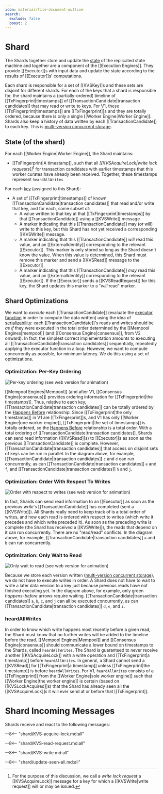 ```yaml
---
icon: material/file-document-outline
search:
  exclude: false
  boost: 2
---
```


# Shard

The Shards together store and update the
 [state](../index.md#state) of the replicated state machine and
  together are a component of the [[Execution Engines]].
They provide [[Executor]]s with input data and update the state
 according to the results of [[Executor]]s' computations.

<!-- Isaac: Do we assume this?
For V1, we assume there is only a single shard.
-->
<!-- NOT RELEVANT FOR V1:
    ---
    Different shards may be on different physical machines.
    (‼ in fact, machine ideally should always be distributable,
    so we can save on all of these different physcial machine explanations in
    the operational spec)
    Redistributing state between shards is called *Re-Sharding*.
    Each Shard is specific to exactly one learner.
    However,
    as an optimization,
    an implementation could conceivably use a single process to do
    the work of multiple shards with different learners
    so long as those shards are identical, and
    fork that process if and when the learners diverge.
-->

Each shard is responsible for a set of [[KVSKey]]s
and these sets are disjoint for different shards.
For each of the keys that a shard is responsible for, the shard maintains a
 (partially-ordered) timeline of [[TxFingerprint|time‍stamps]] of
 [[TransactionCandidate|transaction candidates]] that may read or write to keys.
For V1, these [[TxFingerprint|time‍stamps]] are [[TxFingerprint]]s and
they are totally ordered, because there is only
a single [[Worker Engine|Worker Engine]].
Shards also keep a history of data written by each
 [[TransactionCandidate]] to each key.
This is [multi-version concurrent storage](
    https://en.wikipedia.org/wiki/Multiversion_concurrency_control).

<!-- ‼ duplication of prose to be avoided via includes
    using `ANCHOR` ... ANCHOR_END "mechanics"
    https://rust-lang.github.io/mdBook/format/mdbook.html#including-portions-of-a-file
-->

## State (of the shard)

For each [[Worker Engine|Worker Engine]], the Shard maintains:

-  [[TxFingerprint|A timestamp]], such that all
   _[[KVSAcquireLock|write lock requests]]_[^1] for
   transaction candidates with earlier timestamps that this worker curates
   have already been received.
  Together, these timestamps represent `heardAllWrites`
  
<!-- not relevant for V1
- In versions > V1, another [[TxFingerprint|timestamp]], before which
   the Shard will receive no further *read* requests from this
   [[Worker Engine|Worker Engine]].
  For [[WorkerEngine]], this cannot be *after* the corresponding
   *write* [[TxFingerprint|timestamp]].
  We will also maintain these from each Read Backend worker.
  Together, these represent `heardAllReads`.
-->
For each [key](../index.md#state) (assigned to this Shard):

- A set of [[TxFingerprint|time‍stamps]] of known
   [[TransactionCandidate|transaction candidates]] that read and/or write that key, and for
   each, some subset of:
  - A value written to that key at that [[TxFingerprint|time‍stamps]]
     by that [[TransactionCandidate]] using a [[KVSWrite]] message
  - A marker indicating that this [[TransactionCandidate]] may
     (or will) write to this key, but this Shard has not yet received
     a corresponding [[KVSWrite]] message.
  - A marker indicating that this [[TransactionCandidate]] *will* read
     this value, and an [[ExternalIdentity]] corresponding to the
     relevant [[Executor]].
    This marker is only stored so long as the Shard doesn't know the
     value.
    When this value is determined, this Shard must remove this marker
     and send a [[KVSRead]] message to the [[Executor]].
  - A marker indicating that this [[TransactionCandidate]] *may* read
     this value, and an [[ExternalIdentity]] corresponding to the
     relevant [[Executor]].
    If the [[Executor]] sends a [[KVSReadRequest]] for this key, the
     Shard updates this marker to a "*will* read" marker.
<!-- not relevant for V1
- If a [[TxFingerprint|time‍stamps]] has no corresponding markers or
   values written, we don't have to store it.
- If a value written is before `heardAllReads`, and there are no pending
   reads or writes before it, then we can remove all *earlier* values
   written.
Additionally, the Shard maintains:

- A complete copy of the DAG structure produced by the
   [[Mempool Engines]].
  This includes a set of all [[NarwhalBlockHeader]]s.
  For [[TxFingerprint|time‍stamps]] before `SeenAllRead`, if there are
   no keys with a pending read or write before that
   [[TxFingerprint|timestamp]], we can delete old DAG structure.
- In versions > V1, a complete copy of the sequence of Anchors chosen
   by [[Consensus Engine]].
  This is a sequence of consensus decisions.
  For [[TxFingerprint|time‍stamps]] before `heardAllReads`, if there are
   no keys with a pending read or write before that
   [[TxFingerprint|timestamp]], we can delete old anchors.
-->

## Shard Optimizations

We want to *execute* each [[TransactionCandidate]] (evaluate the [executor
function](../index.md#executor-function) in order to compute the data
written) using the idea of [serializability](
https://en.wikipedia.org/wiki/Serializability): each [[TransactionCandidate]]'s
reads and writes should be *as if* they were executed in the total order
determined by the [[Mempool Engines|mempool]] (and [[Consensus
Engine|consensus]], from V2 onward). In fact, the simplest correct
implementation amounts to executing all [[TransactionCandidate|transaction
candidates]] sequentially, repeatedly applying the executor function in a loop.
However, we want to compute concurrently as possible, for minimum latency. We do
this using a set of optimizations.

### Optimization: Per-Key Ordering

![Per-key ordering (see web version for animation)](keys_animated.svg)

[[Mempool Engines|Mempool]]
 (and after V1, [[Consensus Engine|consensus]]) provides ordering
 information for  [[TxFingerprint|the time‍stamps]].
Thus, relative to each key,
[[TransactionCandidate|transaction candidates]] can be totally ordered by the
 [Happens Before](https://en.wikipedia.org/wiki/Happened-before)
 relationship.
Since [[TxFingerprint|the only time‍stamps]] in V1 are [[TxFingerprint]]s, and
 V1 has only  [[Worker Engine|one worker engine]], [[TxFingerprint|the set of time‍stamps]] is
 totally ordered, so the
 [Happens Before](https://en.wikipedia.org/wiki/Happened-before)
 relationship is a total order.
With a total ordering of [[TransactionCandidate|transaction candidates]], Shards can send
 read information ([[KVSRead]]s) to [[Executor]]s as soon as the
 previous [[TransactionCandidate]] is complete.
However, [[TransactionCandidate|transaction candidates]] that access on disjoint sets of
 keys can be run in parallel.
In the diagram above, for example, [[TransactionCandidate|transaction candidates]] `c` and
 `d` can run concurrently, as can [[TransactionCandidate|transaction candidates]] `e` and
 `f`, and [[TransactionCandidate|transaction candidates]] `h` and `j`.

### Optimization: Order With Respect To Writes

![Order with respect to writes (see web version for animation)](only_order_wrt_writes_animated.svg)

In fact, Shards can send read information to an [[Executor]] as soon
 as the previous *write*'s [[TransactionCandidate]] has completed
 (sent a [[KVSWrite]]).
All Shards really need to keep track of is a total order of writes,
 and how each read is ordered with respect to writes (which write it
 precedes and which write preceded it).
As soon as the preceding write is complete (the Shard has received a
 [[KVSWrite]]), the reads that depend on it can run concurrently.
There are no "read/read" conflicts.
In the diagram above,
for example, [[TransactionCandidate|transaction candidates]] `a` and `b` can run
 concurrently.

### Optimization: Only Wait to Read

![Only wait to read (see web version for animation)](only_wait_to_read_animated.svg)

Because we store each version written
 ([multi-version concurrent storage](
    https://en.wikipedia.org/wiki/Multiversion_concurrency_control)),
 we do not have to execute writes in order.
A Shard does not have to wait to write a later data version to a key
 just because previous reads have not finished executing yet.
In the diagram above, for example, only green _happens-before_ arrows
 require waiting.
[[TransactionCandidate|transaction candidates]] `a`, `b`, `c`, and `j` can all be executed
 concurrently, as can [[TransactionCandidate|transaction candidates]] `d`, `e`, and `i`.

<!-- not relevant for V1
### Optimization: Execute With Partial Order

Some [[Mempool Engines|mempools, including Narwhal]],
can provide partial order information on transactions
even before consensus has determined a total order.
This allows the Ordering Machine to execute some transactions before
a total ordering is known.
In general, for a given key,
a shard can send read information to an executor when
it knows precisely which write happens most recently before the read,
and that write has executed.

#### heardAllWrites

-->

### heardAllWrites

In order to know which write happens most recently before a given
 read, the Shard must know that no further writes will be added to
 the timeline before the read.
[[Mempool Engines|Mempool]] and [[Consensus Engine|consensus]] should
 communicate a lower bound on timestamps to the Shards, called
 `heardAllWrites`.
The Shard is guaranteed to never receive another [[KVSAcquireLock]]
 with a write operation and
  [[TxFingerprint|a timestamp]] before  `heardAllWrites`.
In general, a Shard cannot send a [[KVSRead]] for
 [[TxFingerprint|a timestamp]] unless
  [[TxFingerprint|the timestamp]] is before `heardAllWrites`.
For V1, `heardAllWrites` consists of a [[TxFingerprint]] from the
 [[Worker Engine|sole worker engine]] such that [[Worker Engine|the worker engine]] is certain
 (based on [[KVSLockAcquired]]s) that the Shard has already seen all
 the [[KVSAcquireLock]]s it will ever send at or before that
 [[TxFingerprint]].

<!-- the rest of this is not relevant for V1

This can be on a per-key basis or simply a global lower bound.
Occasionally,
`heardAllWrites` should be updated with later timestamps.
Each round of consensus should produce a lower bound for `heardAllWrites`,
but the [[Mempool Engines|mempool]] may already have sent better bounds.
Each Shard must keep track of `heardAllWrites` on
each key's multi-version timeline.

Transactions
(like transaction `j` in the diagram below)
containing only write operations
can execute with a timestamp after `heardAllWrites`,
but this simply means calculating the data they will write.
Since that does not depend on state,
this can of course be done at any time.

#### heardAllReads

We want to allow Typhon to eventually garbage-collect old state.
[[Mempool Engines|mempool]] and [[Consensus Engine|consensus]] should
communicate a lower bound timestamp to the execution engine,
called `heardAllReads`,
before which there will be
no more read transactions send to the execution engine.
Occasionally, `heardAllReads` should be updated with later timestamps.
Each Shard must keep track of `heardAllReads` on
each key's multi-version timeline, so it can garbage collect old values.

![Execute with partial order (see web version for animation)](execute_before_consensus_animated.svg)

In the example above, our happens-before arrows have been replaced with
_may-happen-before_ arrows,
representing partial ordering information from the [[Mempool Engines|mempool]].
Note that not all transactions can be executed with
this partial order information.

#### Conflicts

There are three types of conflicts that can prevent a transaction from
being executable without more ordering information.
- *Write/Write Conflicts*
  occur when a shard cannot identify the most recent write before a given read.
  In the diagram above,
  transaction `e` cannot execute because it is not clear whether
  transaction `b` or transaction `c` wrote most recently to the yellow key.
- *Read/Write Conflicts*
  occur when  shard cannot identify whether a read operation occurs before or
  after a write,
  so it is not clear if it should read the value from that write or
  from a previous write.
  In the diagram above,
  transaction `g` cannot execute because it is not clear whether
  it would read the data written to the blue key by transaction `d` or
  transaction `i`.
- *Transitive Conflicts*
  occur when a shard cannot get the data for a read because
  the relevant write is conflicted.
  In the diagram above,
  transaction `h` cannot execute because
  it cannot read the data written to the yellow key by transaction `g`, since
  transaction `g` is conflicted.

As the [[Mempool Engines|mempool]] and [[Consensus Engine|consensus]] provide
the execution engine with more and more ordering information, and
the partial order of timestamps is refined,
all conflicts eventually resolve.
In the diagram above,
suppose consensus orders transaction `g` before transaction `i`.
The Read/Write conflict is resolved:
transaction `g` reads the data transaction `d` writes to the blue key.
Then the transitive conflict is also resolved:
transaction `h` will be able to execute.
-->

<!-- V1 does not have any read-only transactions.
### Optimization: Client Reads as Read-Only Transactions

![Client reads as read-only transactions (see web version for animation)](read_only_animated.svg)

With the above optimizations, transactions containing only read operations do not affect other transactions (or scheduling) at all.
Therefore, they can bypass [[Mempool Engines|mempool]] and [[Consensus Engine|consensus]] altogether.
Clients can simply send read-only transactions directly to the execution engine (with a label and a timestamp), and if the timestamp is after `heardAllReads`, the execution engine can simply place the transaction in the timeline of the relevant shards and execute it when possible.
In the diagram above, transaction `f` is read-only.

If client reads produce signed responses, then signed responses from a weak quorum of validators would form a *light client proof*.
-->

# Shard Incoming Messages

Shards receive and react to the following messages:

--8<-- "shard/KVS-acquire-lock.md:all"

--8<-- "shard/KVS-read-request.md:all"

--8<-- "shard/KVS-write.md:all"

--8<-- "shard/update-seen-all.md:all"

[^1]: For the purpose of this discussion, we call
    a _write lock request_ a [[KVSAcquireLock]] message
    for a key for which a [[KVSWrite|write request]] will or may be issued.
